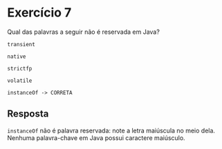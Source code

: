 # Exercício 7 

Qual das palavras a seguir não é reservada em Java?

    transient

    native

    strictfp

    volatile

    instanceOf -> CORRETA

## Resposta

`instanceOf` não é palavra reservada: note a letra maiúscula no meio dela. 
Nenhuma palavra-chave em Java possui caractere maiúsculo.